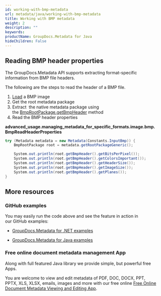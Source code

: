 ```yaml
---
id: working-with-bmp-metadata
url: metadata/java/working-with-bmp-metadata
title: Working with BMP metadata
weight: 2
description: ""
keywords: 
productName: GroupDocs.Metadata for Java
hideChildren: False
---
```

## Reading BMP header properties

The GroupDocs.Metadata API supports extracting format-specific information from BMP file headers.

The following are the steps to read the header of a BMP file.

1.  [Load](Loading%2Bfiles.html) a BMP image
2.  Get the root metadata package
3.  Extract  the native metadata package using the [BmpRootPackage.getBmpHeader](https://apireference.groupdocs.com/metadata/java/com.groupdocs.metadata.core/BmpRootPackage#getBmpHeader()) method
4.  Read the BMP header properties

**advanced\_usage.managing\_metadata\_for\_specific\_formats.image.bmp.BmpReadHeaderProperties**

```csharp
try (Metadata metadata = new Metadata(Constants.InputBmp)) {
	BmpRootPackage root = metadata.getRootPackageGeneric();

	System.out.println(root.getBmpHeader().getBitsPerPixel());
	System.out.println(root.getBmpHeader().getColorsImportant());
	System.out.println(root.getBmpHeader().getHeaderSize());
	System.out.println(root.getBmpHeader().getImageSize());
	System.out.println(root.getBmpHeader().getPlanes());
}
```

## More resources

### GitHub examples

You may easily run the code above and see the feature in action in our GitHub examples:

*   [GroupDocs.Metadata for .NET examples](https://github.com/groupdocs-metadata/GroupDocs.Metadata-for-.NET)
    
*   [GroupDocs.Metadata for Java examples](https://github.com/groupdocs-metadata/GroupDocs.Metadata-for-Java)
    

### Free online document metadata management App

Along with full featured Java library we provide simple, but powerful free Apps.

You are welcome to view and edit metadata of PDF, DOC, DOCX, PPT, PPTX, XLS, XLSX, emails, images and more with our free online [Free Online Document Metadata Viewing and Editing App](https://products.groupdocs.app/metadata).
